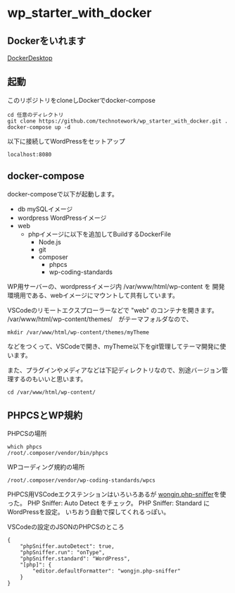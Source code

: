 # wp_starter_with_docker

## Dockerをいれます

[DockerDesktop](https://www.docker.com/get-started)

## 起動

このリポジトリをcloneしDockerでdocker-compose

```
cd 任意のディレクトリ
git clone https://github.com/technotework/wp_starter_with_docker.git .
docker-compose up -d
```

以下に接続してWordPressをセットアップ

```
localhost:8080
```

## docker-compose

docker-composeで以下が起動します。

- db  mySQLイメージ
- wordpress WordPressイメージ
- web
  - phpイメージに以下を追加してBuildするDockerFile
    - Node.js
    - git
    - composer
      - phpcs
      - wp-coding-standards

WP用サーバーの、wordpressイメージ内 /var/www/html/wp-content を
開発環境用である、webイメージにマウントして共有しています。

VSCodeのリモートエクスプローラーなどで "web" のコンテナを開きます。
/var/www/html/wp-content/themes/　がテーマフォルダなので、

```
mkdir /var/www/html/wp-content/themes/myTheme
```
などをつくって、VSCodeで開き、myTheme以下をgit管理してテーマ開発に使います。

また、プラグインやメディアなどは下記ディレクトリなので、別途バージョン管理するのもいいと思います。

```
cd /var/www/html/wp-content/
```

## PHPCSとWP規約

PHPCSの場所

```
which phpcs
/root/.composer/vendor/bin/phpcs
```

WPコーディング規約の場所

```
/root/.composer/vendor/wp-coding-standards/wpcs
```

PHPCS用VSCodeエクステンションはいろいろあるが
[wongjn.php-sniffer](https://marketplace.visualstudio.com/items?itemName=wongjn.php-sniffer)を使った。
PHP Sniffer: Auto Detect をチェック。 PHP Sniffer: Standard にWordPressを設定。
いちおう自動で探してくれるっぽい。

VSCodeの設定のJSONのPHPCSのところ

```
{
    "phpSniffer.autoDetect": true,
    "phpSniffer.run": "onType",
    "phpSniffer.standard": "WordPress",
    "[php]": {
        "editor.defaultFormatter": "wongjn.php-sniffer"
    }
}
```
